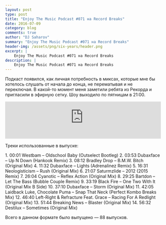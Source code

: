 ```yaml
---
layout: post
type: post
title: "Enjoy The Music Podcast #071 на Record Breaks"
date: 2016-07-09
category: blog
comments: true
author: "DJ Saharov"
summary: "Enjoy The Music Podcast #071 на Record Breaks"
header-img: /assets/png/six-years/header.png
excerpt: |
    Enjoy The Music Podcast #071 на Record Breaks
description: |
    Enjoy The Music Podcast #071 на Record Breaks
---
```


<p>
<span class="firstcharacter">П</span>одкаст появился, как личная потребность в миксах, которые мне бы хотелось слушать от начала до конца, не перематывая и не переключая. В какой-то момент меня заметили ребята из Рекорда и пригласили в эфирную сетку. Шоу выходило по пятницам в 21:00.
</p>

<iframe width="100%" height="120" src="https://player-widget.mixcloud.com/widget/iframe/?hide_cover=1&feed=%2Fdjsaharovofficial%2Fenjoy-the-music-podcast-071%2F" frameborder="0" allow="encrypted-media; fullscreen; autoplay; idle-detection; speaker-selection; web-share;" ></iframe>

<p>Треки использованные в выпуске:</p>
1. 00:01 Westbam  – Oldschool Baby (Outselect Bootleg)
2. 03:53 Dubaxface – Up N Down (Hankook Remix)
3. 08:12 Bradley Drop – B.M.W. Bitch (Original Mix)
4. 11:32 Dubaxface – Lights (Adrenalinez Remix)
5. 16:31 Neologisticism – Rush (Original Mix)
6. 21:07 Saturmzlide – 2012 (2015 Remix)
7. 26:04 Cyanotic – Reflex Action (Original Mix)
8. 29:25 Bartdon – Let The Bass (Bubble Couple Remix)
9. 33:19 Black Fire – One Two With It (Original Mix B Side)
10. 37:10 Dubaxface – Storm (Original Mix)
11. 42:05 Laidback Luke, Chocolate Puma – Snap That Neck (Perfect Kombo Breaks Mix)
12. 46:40 Left-Right & Refracture Feat. Grace – Racing For A Redlight (Original Mix)
13. 51:44 Breaking News – Blaster (Original Mix)
14. 56:32 Destilux – Sometimes (Original Mix)

<p>Всего в данном формате было выпущено &mdash; 88 выпусков.</p>
